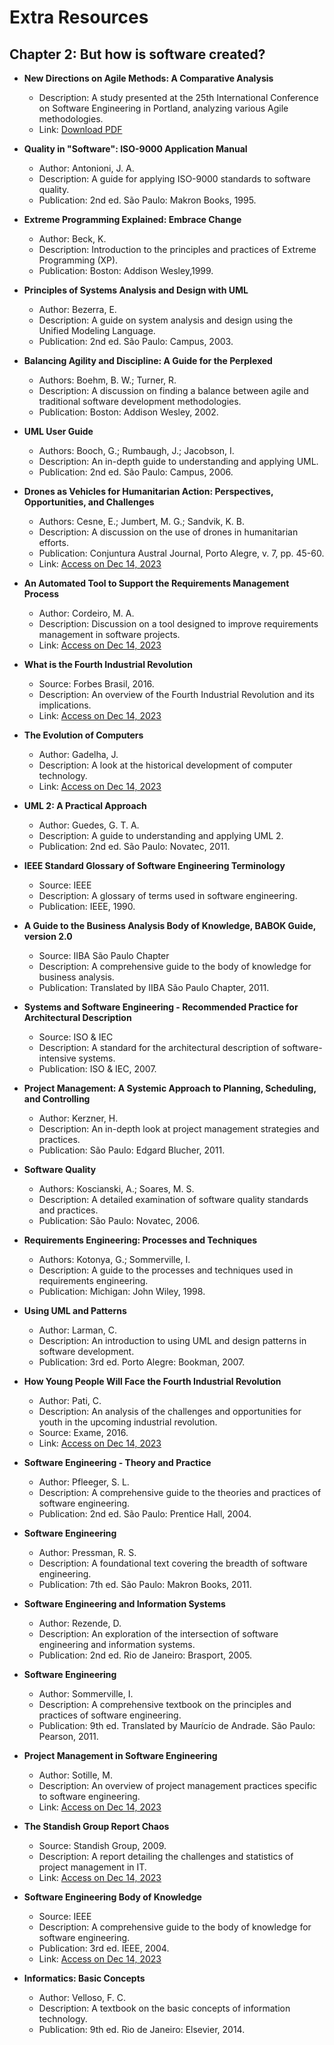 # Extra Resources

## Chapter 2: But how is software created?

- **New Directions on Agile Methods: A Comparative Analysis**
    - Description: A study presented at the 25th International Conference on Software Engineering in Portland, analyzing various Agile methodologies.
    - Link: [Download PDF](https://bit.ly/2Kpu4Gc)


- **Quality in "Software": ISO-9000 Application Manual**
    - Author: Antonioni, J. A.
    - Description: A guide for applying ISO-9000 standards to software quality.
    - Publication: 2nd ed. São Paulo: Makron Books, 1995.


- **Extreme Programming Explained: Embrace Change**
    - Author: Beck, K.
    - Description: Introduction to the principles and practices of Extreme Programming (XP).
    - Publication: Boston: Addison Wesley,1999.


- **Principles of Systems Analysis and Design with UML**
    - Author: Bezerra, E.
    - Description: A guide on system analysis and design using the Unified Modeling Language.
    - Publication: 2nd ed. São Paulo: Campus, 2003.


- **Balancing Agility and Discipline: A Guide for the Perplexed**
    - Authors: Boehm, B. W.; Turner, R.
    - Description: A discussion on finding a balance between agile and traditional software development methodologies.
    - Publication: Boston: Addison Wesley, 2002.


- **UML User Guide**
    - Authors: Booch, G.; Rumbaugh, J.; Jacobson, I.
    - Description: An in-depth guide to understanding and applying UML.
    - Publication: 2nd ed. São Paulo: Campus, 2006.


- **Drones as Vehicles for Humanitarian Action: Perspectives, Opportunities, and Challenges**
    - Authors: Cesne, E.; Jumbert, M. G.; Sandvik, K. B.
    - Description: A discussion on the use of drones in humanitarian efforts.
    - Publication: Conjuntura Austral Journal, Porto Alegre, v. 7, pp. 45-60.
    - Link: [Access on Dec 14, 2023](https://bit.ly/3r0v0li)


- **An Automated Tool to Support the Requirements Management Process**
    - Author: Cordeiro, M. A.
    - Description: Discussion on a tool designed to improve requirements management in software projects.
    - Link: [Access on Dec 14, 2023](https://bit.ly/3moWBsG)


- **What is the Fourth Industrial Revolution**
    - Source: Forbes Brasil, 2016.
    - Description: An overview of the Fourth Industrial Revolution and its implications.
    - Link: [Access on Dec 14, 2023](https://bit.ly/3oS8Wr5)


- **The Evolution of Computers**
    - Author: Gadelha, J.
    - Description: A look at the historical development of computer technology.
    - Link: [Access on Dec 14, 2023](https://bit.ly/2WgZEsp)


- **UML 2: A Practical Approach**
    - Author: Guedes, G. T. A.
    - Description: A guide to understanding and applying UML 2.
    - Publication: 2nd ed. São Paulo: Novatec, 2011.


- **IEEE Standard Glossary of Software Engineering Terminology**
    - Source: IEEE
    - Description: A glossary of terms used in software engineering.
    - Publication: IEEE, 1990.


- **A Guide to the Business Analysis Body of Knowledge, BABOK Guide, version 2.0**
    - Source: IIBA São Paulo Chapter
    - Description: A comprehensive guide to the body of knowledge for business analysis.
    - Publication: Translated by IIBA São Paulo Chapter, 2011.


- **Systems and Software Engineering - Recommended Practice for Architectural Description**
    - Source: ISO & IEC
    - Description: A standard for the architectural description of software-intensive systems.
    - Publication: ISO & IEC, 2007.


- **Project Management: A Systemic Approach to Planning, Scheduling, and Controlling**
    - Author: Kerzner, H.
    - Description: An in-depth look at project management strategies and practices.
    - Publication: São Paulo: Edgard Blucher, 2011.


- **Software Quality**
    - Authors: Koscianski, A.; Soares, M. S.
    - Description: A detailed examination of software quality standards and practices.
    - Publication: São Paulo: Novatec, 2006.


- **Requirements Engineering: Processes and Techniques**
    - Authors: Kotonya, G.; Sommerville, I.
    - Description: A guide to the processes and techniques used in requirements engineering.
    - Publication: Michigan: John Wiley, 1998.


- **Using UML and Patterns**
    - Author: Larman, C.
    - Description: An introduction to using UML and design patterns in software development.
    - Publication: 3rd ed. Porto Alegre: Bookman, 2007.


- **How Young People Will Face the Fourth Industrial Revolution**
    - Author: Pati, C.
    - Description: An analysis of the challenges and opportunities for youth in the upcoming industrial revolution.
    - Source: Exame, 2016.
    - Link: [Access on Dec 14, 2023](https://bit.ly/2LEAMsA)


- **Software Engineering - Theory and Practice**
    - Author: Pfleeger, S. L.
    - Description: A comprehensive guide to the theories and practices of software engineering.
    - Publication: 2nd ed. São Paulo: Prentice Hall, 2004.


- **Software Engineering**
    - Author: Pressman, R. S.
    - Description: A foundational text covering the breadth of software engineering.
    - Publication: 7th ed. São Paulo: Makron Books, 2011.


- **Software Engineering and Information Systems**
    - Author: Rezende, D.
    - Description: An exploration of the intersection of software engineering and information systems.
    - Publication: 2nd ed. Rio de Janeiro: Brasport, 2005.


- **Software Engineering**
    - Author: Sommerville, I.
    - Description: A comprehensive textbook on the principles and practices of software engineering.
    - Publication: 9th ed. Translated by Maurício de Andrade. São Paulo: Pearson, 2011.


- **Project Management in Software Engineering**
    - Author: Sotille, M.
    - Description: An overview of project management practices specific to software engineering.
    - Link: [Access on Dec 14, 2023](https://bit.ly/37hFUuZ)


- **The Standish Group Report Chaos**
    - Source: Standish Group, 2009.
    - Description: A report detailing the challenges and statistics of project management in IT.
    - Link: [Access on Dec 14, 2023](https://bit.ly/34fO6Kn)


- **Software Engineering Body of Knowledge**
    - Source: IEEE
    - Description: A comprehensive guide to the body of knowledge for software engineering.
    - Publication: 3rd ed. IEEE, 2004.
    - Link: [Access on Dec 14, 2023](https://bit.ly/2LEBiqw)


- **Informatics: Basic Concepts**
    - Author: Velloso, F. C.
    - Description: A textbook on the basic concepts of information technology.
    - Publication: 9th ed. Rio de Janeiro: Elsevier, 2014.
